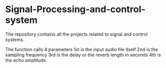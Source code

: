 # Signal-Processing-and-control-system
The repository contains all the projects related to signal and control systems.

The function calls 4 parameters 
1st is the input audio file itself
2nd is the sampling frequency
3rd is the delay or the reverb length in seconds
4th is the echo amplitude.
